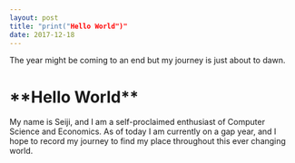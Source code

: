 ```yaml
---
layout: post
title: "print("Hello World")"
date: 2017-12-18
---
```

The year might be coming to an end but my journey is just about to dawn. 
<h1>**Hello World**</h1> 
My name is Seiji, and I am a self-proclaimed enthusiast of Computer Science and Economics.  As of today I am currently on a gap year, and I hope to record my journey to find my place throughout this ever changing world.
